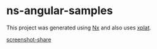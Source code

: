 # ns-angular-samples

This project was generated using [Nx](https://nx.dev) and also uses [xplat](https://nstudio.io/xplat).

[screenshot-share](https://github.com/brianrclow/ns-angular-samples/tree/main/apps/nativescript-screenshot-share)